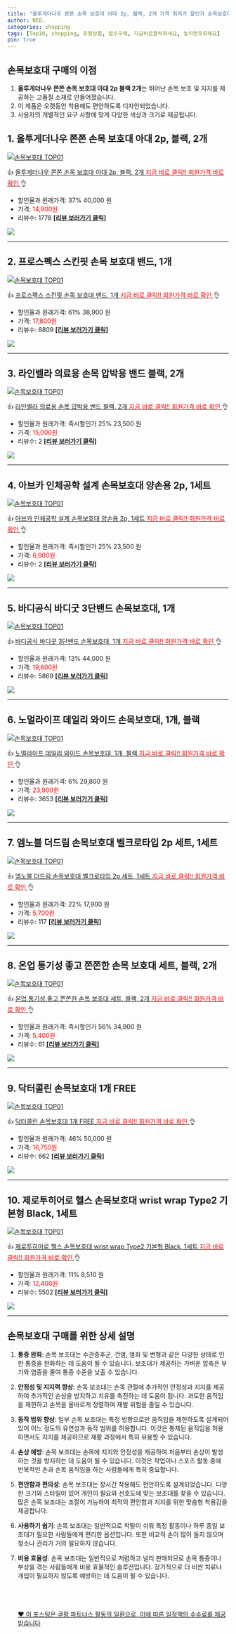 ```yaml
---
title: "올투게더나우 쫀쫀 손목 보호대 아대 2p, 블랙, 2개 가격 최저가 할인가 손목보호대 최저가 추천 제품 비교"
author: NEO.
categories: shopping
tags: [Top10, shopping, 유행상품, 필수구매, 지금바로클릭하세요, 놓치면후회해요]
pin: true
---
```

## 손목보호대 구매의 이점
1. **올투게더나우 쫀쫀 손목 보호대 아대 2p 블랙 2개**는 뛰어난 손목 보호 및 지지를 제공하는 고품질 소재로 만들어졌습니다.
2. 이 제품은 오랫동안 착용해도 편안하도록 디자인되었습니다.
3. 사용자의 개별적인 요구 사항에 맞게 다양한 색상과 크기로 제공됩니다.

   

## 1. 올투게더나우 쫀쫀 손목 보호대 아대 2p, 블랙, 2개

[![손목보호대 TOP01](https://thumbnail10.coupangcdn.com/thumbnails/remote/490x490ex/image/vendor_inventory/89e2/0fea7017c161905a495f641c7d41f406facf350aa40babc4a4b11ca50c30.png)](https://link.coupang.com/re/AFFSDP?lptag=AF3617701&subid=GithubCoopas&pageKey=7315105548&traceid=V0-153&itemId=18748812072&vendorItemId=85880851358)


👍 [올투게더나우 쫀쫀 손목 보호대 아대 2p, 블랙, 2개 <font color=red> 지금 바로 클릭!! 회원가격 바로 확인 </font> ](https://link.coupang.com/re/AFFSDP?lptag=AF3617701&subid=GithubCoopas&pageKey=7315105548&traceid=V0-153&itemId=18748812072&vendorItemId=85880851358) 👌 


- 할인율과 원래가격: 37%  40,000   원
- 가격: <span style='color:red'>14,900원</span>
- 리뷰수: 1778  [**[리뷰 보러가기 클릭]**](https://link.coupang.com/re/AFFSDP?lptag=AF3617701&subid=GithubCoopas&pageKey=7315105548&traceid=V0-153&itemId=18748812072&vendorItemId=85880851358)

[![](/discount_price.png)](https://link.coupang.com/re/AFFSDP?lptag=AF3617701&subid=GithubCoopas&pageKey=7315105548&traceid=V0-153&itemId=18748812072&vendorItemId=85880851358)

---


   

## 2. 프로스펙스 스킨핏 손목 보호대 밴드, 1개

[![손목보호대 TOP01](https://thumbnail6.coupangcdn.com/thumbnails/remote/490x490ex/image/retail/images/1936310528512411-8f958e3d-b747-4999-b93e-3096d2e8522e.jpg)](https://link.coupang.com/re/AFFSDP?lptag=AF3617701&subid=GithubCoopas&pageKey=6925417842&traceid=V0-153&itemId=16738795422&vendorItemId=83920749382)


👍 [프로스펙스 스킨핏 손목 보호대 밴드, 1개 <font color=red> 지금 바로 클릭!! 회원가격 바로 확인 </font> ](https://link.coupang.com/re/AFFSDP?lptag=AF3617701&subid=GithubCoopas&pageKey=6925417842&traceid=V0-153&itemId=16738795422&vendorItemId=83920749382) 👌 


- 할인율과 원래가격: 61%  38,900   원
- 가격: <span style='color:red'>17,800원</span>
- 리뷰수: 8809  [**[리뷰 보러가기 클릭]**](https://link.coupang.com/re/AFFSDP?lptag=AF3617701&subid=GithubCoopas&pageKey=6925417842&traceid=V0-153&itemId=16738795422&vendorItemId=83920749382)

[![](/discount_price.png)](https://link.coupang.com/re/AFFSDP?lptag=AF3617701&subid=GithubCoopas&pageKey=6925417842&traceid=V0-153&itemId=16738795422&vendorItemId=83920749382)

---


   

## 3. 라인벨라 의료용 손목 압박용 밴드 블랙, 2개

[![손목보호대 TOP01](https://thumbnail7.coupangcdn.com/thumbnails/remote/490x490ex/image/vendor_inventory/d80e/aab82c3be06622cf16a92616339d970958fed3853cc432e1c072bc292302.jpg)](https://link.coupang.com/re/AFFSDP?lptag=AF3617701&subid=GithubCoopas&pageKey=7680266168&traceid=V0-153&itemId=18279703062&vendorItemId=79037417643)


👍 [라인벨라 의료용 손목 압박용 밴드 블랙, 2개 <font color=red> 지금 바로 클릭!! 회원가격 바로 확인 </font> ](https://link.coupang.com/re/AFFSDP?lptag=AF3617701&subid=GithubCoopas&pageKey=7680266168&traceid=V0-153&itemId=18279703062&vendorItemId=79037417643) 👌 


- 할인율과 원래가격: 즉시할인가 25%  23,500   원
- 가격: <span style='color:red'>15,000원</span>
- 리뷰수: 2  [**[리뷰 보러가기 클릭]**](https://link.coupang.com/re/AFFSDP?lptag=AF3617701&subid=GithubCoopas&pageKey=7680266168&traceid=V0-153&itemId=18279703062&vendorItemId=79037417643)

[![](/discount_price.png)](https://link.coupang.com/re/AFFSDP?lptag=AF3617701&subid=GithubCoopas&pageKey=7680266168&traceid=V0-153&itemId=18279703062&vendorItemId=79037417643)

---


   

## 4. 아브카 인체공학 설계 손목보호대 양손용 2p, 1세트

[![손목보호대 TOP01](https://thumbnail8.coupangcdn.com/thumbnails/remote/490x490ex/image/rs_quotation_api/rl54lfkk/25923576a1db46fc90872f9cca7fdd26.jpg)](https://link.coupang.com/re/AFFSDP?lptag=AF3617701&subid=GithubCoopas&pageKey=7381156280&traceid=V0-153&itemId=19062551151&vendorItemId=86185436799)


👍 [아브카 인체공학 설계 손목보호대 양손용 2p, 1세트 <font color=red> 지금 바로 클릭!! 회원가격 바로 확인 </font> ](https://link.coupang.com/re/AFFSDP?lptag=AF3617701&subid=GithubCoopas&pageKey=7381156280&traceid=V0-153&itemId=19062551151&vendorItemId=86185436799) 👌 


- 할인율과 원래가격: 즉시할인가 25%  23,500   원
- 가격: <span style='color:red'>6,900원</span>
- 리뷰수: 2  [**[리뷰 보러가기 클릭]**](https://link.coupang.com/re/AFFSDP?lptag=AF3617701&subid=GithubCoopas&pageKey=7381156280&traceid=V0-153&itemId=19062551151&vendorItemId=86185436799)

[![](/discount_price.png)](https://link.coupang.com/re/AFFSDP?lptag=AF3617701&subid=GithubCoopas&pageKey=7381156280&traceid=V0-153&itemId=19062551151&vendorItemId=86185436799)

---


   

## 5. 바디공식 바디굿 3단밴드 손목보호대, 1개

[![손목보호대 TOP01](https://thumbnail8.coupangcdn.com/thumbnails/remote/490x490ex/image/retail/images/601664758503783-04f4444b-34de-4402-9dff-452cb25e0634.jpg)](https://link.coupang.com/re/AFFSDP?lptag=AF3617701&subid=GithubCoopas&pageKey=1748682502&traceid=V0-153&itemId=2977980537&vendorItemId=70966357770)


👍 [바디공식 바디굿 3단밴드 손목보호대, 1개 <font color=red> 지금 바로 클릭!! 회원가격 바로 확인 </font> ](https://link.coupang.com/re/AFFSDP?lptag=AF3617701&subid=GithubCoopas&pageKey=1748682502&traceid=V0-153&itemId=2977980537&vendorItemId=70966357770) 👌 


- 할인율과 원래가격: 13%  44,000   원
- 가격: <span style='color:red'>19,800원</span>
- 리뷰수: 5869  [**[리뷰 보러가기 클릭]**](https://link.coupang.com/re/AFFSDP?lptag=AF3617701&subid=GithubCoopas&pageKey=1748682502&traceid=V0-153&itemId=2977980537&vendorItemId=70966357770)

[![](/discount_price.png)](https://link.coupang.com/re/AFFSDP?lptag=AF3617701&subid=GithubCoopas&pageKey=1748682502&traceid=V0-153&itemId=2977980537&vendorItemId=70966357770)

---


   

## 6. 노멀라이프 데일리 와이드 손목보호대, 1개, 블랙

[![손목보호대 TOP01](https://thumbnail9.coupangcdn.com/thumbnails/remote/490x490ex/image/vendor_inventory/3c3e/8cbae7ead037667b623770414405e9db3fbdc37febe9295297fa752273cc.png)](https://link.coupang.com/re/AFFSDP?lptag=AF3617701&subid=GithubCoopas&pageKey=7614998988&traceid=V0-153&itemId=20176472382&vendorItemId=79808279122)


👍 [노멀라이프 데일리 와이드 손목보호대, 1개, 블랙 <font color=red> 지금 바로 클릭!! 회원가격 바로 확인 </font> ](https://link.coupang.com/re/AFFSDP?lptag=AF3617701&subid=GithubCoopas&pageKey=7614998988&traceid=V0-153&itemId=20176472382&vendorItemId=79808279122) 👌 


- 할인율과 원래가격: 6%  29,800   원
- 가격: <span style='color:red'>23,900원</span>
- 리뷰수: 3653  [**[리뷰 보러가기 클릭]**](https://link.coupang.com/re/AFFSDP?lptag=AF3617701&subid=GithubCoopas&pageKey=7614998988&traceid=V0-153&itemId=20176472382&vendorItemId=79808279122)

[![](/discount_price.png)](https://link.coupang.com/re/AFFSDP?lptag=AF3617701&subid=GithubCoopas&pageKey=7614998988&traceid=V0-153&itemId=20176472382&vendorItemId=79808279122)

---


   

## 7. 엠노블 더드림 손목보호대 벨크로타입 2p 세트, 1세트

[![손목보호대 TOP01](https://thumbnail8.coupangcdn.com/thumbnails/remote/490x490ex/image/retail/images/2018/12/24/15/1/fd2088e2-780b-4ceb-86d9-0459c9d43efe.jpg)](https://link.coupang.com/re/AFFSDP?lptag=AF3617701&subid=GithubCoopas&pageKey=170796476&traceid=V0-153&itemId=488561122&vendorItemId=4234564678)


👍 [엠노블 더드림 손목보호대 벨크로타입 2p 세트, 1세트 <font color=red> 지금 바로 클릭!! 회원가격 바로 확인 </font> ](https://link.coupang.com/re/AFFSDP?lptag=AF3617701&subid=GithubCoopas&pageKey=170796476&traceid=V0-153&itemId=488561122&vendorItemId=4234564678) 👌 


- 할인율과 원래가격: 22%  17,900   원
- 가격: <span style='color:red'>5,700원</span>
- 리뷰수: 117  [**[리뷰 보러가기 클릭]**](https://link.coupang.com/re/AFFSDP?lptag=AF3617701&subid=GithubCoopas&pageKey=170796476&traceid=V0-153&itemId=488561122&vendorItemId=4234564678)

[![](/discount_price.png)](https://link.coupang.com/re/AFFSDP?lptag=AF3617701&subid=GithubCoopas&pageKey=170796476&traceid=V0-153&itemId=488561122&vendorItemId=4234564678)

---


   

## 8. 온업 통기성 좋고 쫀쫀한 손목 보호대 세트, 블랙, 2개

[![손목보호대 TOP01](https://thumbnail6.coupangcdn.com/thumbnails/remote/490x490ex/image/vendor_inventory/f65c/0bbd3d349b780640c524cde1f7a3c0b007ff5a5489129ede90656a00c010.jpg)](https://link.coupang.com/re/AFFSDP?lptag=AF3617701&subid=GithubCoopas&pageKey=7796210976&traceid=V0-153&itemId=21102971196&vendorItemId=88164900576)


👍 [온업 통기성 좋고 쫀쫀한 손목 보호대 세트, 블랙, 2개 <font color=red> 지금 바로 클릭!! 회원가격 바로 확인 </font> ](https://link.coupang.com/re/AFFSDP?lptag=AF3617701&subid=GithubCoopas&pageKey=7796210976&traceid=V0-153&itemId=21102971196&vendorItemId=88164900576) 👌 


- 할인율과 원래가격: 즉시할인가 56%  34,900   원
- 가격: <span style='color:red'>5,400원</span>
- 리뷰수: 61  [**[리뷰 보러가기 클릭]**](https://link.coupang.com/re/AFFSDP?lptag=AF3617701&subid=GithubCoopas&pageKey=7796210976&traceid=V0-153&itemId=21102971196&vendorItemId=88164900576)

[![](/discount_price.png)](https://link.coupang.com/re/AFFSDP?lptag=AF3617701&subid=GithubCoopas&pageKey=7796210976&traceid=V0-153&itemId=21102971196&vendorItemId=88164900576)

---


   

## 9. 닥터콜린 손목보호대 1개 FREE

[![손목보호대 TOP01](https://thumbnail9.coupangcdn.com/thumbnails/remote/490x490ex/image/rs_quotation_api/ad2bwmza/73c96e4ac52f49a588c09d65c7a9eed5.jpg)](https://link.coupang.com/re/AFFSDP?lptag=AF3617701&subid=GithubCoopas&pageKey=6357646669&traceid=V0-153&itemId=13406088817&vendorItemId=87685083459)


👍 [닥터콜린 손목보호대 1개 FREE <font color=red> 지금 바로 클릭!! 회원가격 바로 확인 </font> ](https://link.coupang.com/re/AFFSDP?lptag=AF3617701&subid=GithubCoopas&pageKey=6357646669&traceid=V0-153&itemId=13406088817&vendorItemId=87685083459) 👌 


- 할인율과 원래가격: 46%  50,000   원
- 가격: <span style='color:red'>16,750원</span>
- 리뷰수: 662  [**[리뷰 보러가기 클릭]**](https://link.coupang.com/re/AFFSDP?lptag=AF3617701&subid=GithubCoopas&pageKey=6357646669&traceid=V0-153&itemId=13406088817&vendorItemId=87685083459)

[![](/discount_price.png)](https://link.coupang.com/re/AFFSDP?lptag=AF3617701&subid=GithubCoopas&pageKey=6357646669&traceid=V0-153&itemId=13406088817&vendorItemId=87685083459)

---


   

## 10. 제로투히어로 헬스 손목보호대 wrist wrap Type2 기본형 Black, 1세트

[![손목보호대 TOP01](https://thumbnail10.coupangcdn.com/thumbnails/remote/490x490ex/image/retail/images/4539569818178468-15064801-c642-4fd3-85f7-6fde998407b6.jpg)](https://link.coupang.com/re/AFFSDP?lptag=AF3617701&subid=GithubCoopas&pageKey=4883593039&traceid=V0-153&itemId=6360280736&vendorItemId=73655542713)


👍 [제로투히어로 헬스 손목보호대 wrist wrap Type2 기본형 Black, 1세트 <font color=red> 지금 바로 클릭!! 회원가격 바로 확인 </font> ](https://link.coupang.com/re/AFFSDP?lptag=AF3617701&subid=GithubCoopas&pageKey=4883593039&traceid=V0-153&itemId=6360280736&vendorItemId=73655542713) 👌 


- 할인율과 원래가격: 11%  8,510   원
- 가격: <span style='color:red'>12,400원</span>
- 리뷰수: 5502  [**[리뷰 보러가기 클릭]**](https://link.coupang.com/re/AFFSDP?lptag=AF3617701&subid=GithubCoopas&pageKey=4883593039&traceid=V0-153&itemId=6360280736&vendorItemId=73655542713)

[![](/discount_price.png)](https://link.coupang.com/re/AFFSDP?lptag=AF3617701&subid=GithubCoopas&pageKey=4883593039&traceid=V0-153&itemId=6360280736&vendorItemId=73655542713)

---
## 손목보호대 구매를 위한 상세 설명
1. **통증 완화**: 손목 보조대는 수관증후군, 건염, 염좌 및 변형과 같은 다양한 상태로 인한 통증을 완화하는 데 도움이 될 수 있습니다. 보조대가 제공하는 가벼운 압축은 부기와 염증을 줄여 통증 수준을 낮출 수 있습니다.

2. **안정성 및 지지력 향상**: 손목 보조대는 손목 관절에 추가적인 안정성과 지지를 제공하여 추가적인 손상을 방지하고 치유를 촉진하는 데 도움이 됩니다. 과도한 움직임을 제한하고 손목을 올바르게 정렬하여 재발 위험을 줄일 수 있습니다.

3. **동작 범위 향상**: 일부 손목 보조대는 특정 방향으로만 움직임을 제한하도록 설계되어 있어 어느 정도의 유연성과 동작 범위를 허용합니다. 이것은 통제된 움직임을 허용하면서도 지지를 제공하므로 재활 과정에서 특히 유용할 수 있습니다.

4. **손상 예방**: 손목 보조대는 손목에 지지와 안정성을 제공하여 처음부터 손상이 발생하는 것을 방지하는 데 도움이 될 수 있습니다. 이것은 작업이나 스포츠 활동 중에 반복적인 손과 손목 움직임을 하는 사람들에게 특히 중요합니다.

5. **편안함과 편의성**: 손목 보조대는 장시간 착용해도 편안하도록 설계되었습니다. 다양한 크기와 스타일이 있어 개인이 필요와 선호도에 맞는 보조대를 찾을 수 있습니다. 많은 손목 보조대는 조절이 가능하여 최적의 편안함과 지지를 위한 맞춤형 착용감을 제공합니다.

6. **사용하기 쉽기**: 손목 보조대는 일반적으로 착탈이 쉬워 특정 활동이나 하루 종일 보조대가 필요한 사람들에게 편리한 옵션입니다. 또한 비교적 손이 많이 들지 않으며 청소나 관리가 거의 필요하지 않습니다.

7. **비용 효율성**: 손목 보조대는 일반적으로 저렴하고 널리 판매되므로 손목 통증이나 부상을 겪는 사람들에게 비용 효율적인 솔루션입니다. 장기적으로 더 비싼 치료나 개입이 필요하지 않도록 예방하는 데 도움이 될 수 있습니다.<br><br><br><br><br> [ ❤  이 포스팅은 쿠팡 파트너스 활동의 일환으로, 이에 따른 일정액의 수수료를 제공받습니다](https://link.coupang.com/a/bcEFyh)